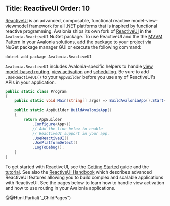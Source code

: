 Title: ReactiveUI
Order: 10
---
[ReactiveUI](https://reactiveui.net) is an advanced, composable, functional reactive model-view-viewmodel framework for all .NET platforms that is inspired by functional reactive programming. Avalonia ships its own fork of [ReactiveUI](https://reactiveui.net) in the `Avalonia.ReactiveUI` NuGet package. To use ReactiveUI and the the [MVVM Pattern](https://msdn.microsoft.com/en-us/library/hh848246.aspx) in your Avalonia solutions, add the package to your project via NuGet package manager GUI or execute the following command:

```sh
dotnet add package Avalonia.ReactiveUI
```

`Avalonia.ReactiveUI` includes Avalonia-specific helpers to handle [view model-based routing](https://reactiveui.net/docs/handbook/routing), [view activation](https://reactiveui.net/docs/handbook/when-activated/) and [scheduling](https://reactiveui.net/docs/handbook/scheduling/). Be sure to add `.UseReactiveUI()` to your `AppBuilder` before you use any of ReactiveUI's APIs in your application.

```csharp
public static class Program
{
    public static void Main(string[] args) => BuildAvaloniaApp().Start<MainWindow>();

    public static AppBuilder BuildAvaloniaApp()
    {
        return AppBuilder
            .Configure<App>()
            // Add the line below to enable
            // ReactiveUI support in your app.
            .UseReactiveUI()
            .UsePlatformDetect()
            .LogToDebug();
    }
}
```

To get started with ReactiveUI, see the [Getting Started](https://reactiveui.net/docs/getting-started/) guide and the [tutorial](/docs/tutorial/). See also the [ReactiveUI Handbook](https://reactiveui.net/docs/handbook/) which describes advanced ReactiveUI features allowing you to build complex and scalable applications with ReactiveUI. See the pages below to learn how to handle view activation and how to use routing in your Avalonia applications.

<div>
  @@Html.Partial("_ChildPages")
</div>
